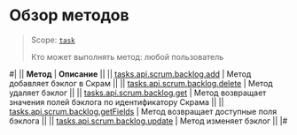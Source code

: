 # Обзор методов

> Scope: [`task`](../../../scopes/permissions.md)
>
> Кто может выполнять метод: любой пользователь

#|
|| **Метод** | **Описание** ||
|| [tasks.api.scrum.backlog.add](./tasks-api-scrum-backlog-add.md) | Метод добавляет бэклог в Скрам ||
|| [tasks.api.scrum.backlog.delete](./tasks-api-scrum-backlog-delete.md) | Метод удаляет бэклог ||
|| [tasks.api.scrum.backlog.get](./tasks-api-scrum-backlog-get.md) | Метод возвращает значения полей бэклога по идентификатору Скрама ||
|| [tasks.api.scrum.backlog.getFields](./tasks-api-scrum-backlog-get-fields.md) | Метод возвращает доступные поля бэклога ||
|| [tasks.api.scrum.backlog.update](./tasks-api-scrum-backlog-update.md) | Метод изменяет бэклог ||
|#
